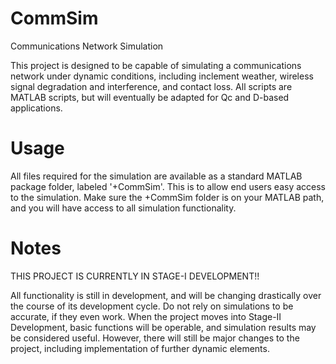 CommSim
=======

Communications Network Simulation

This project is designed to be capable of simulating a communications network under dynamic conditions, including
inclement weather, wireless signal degradation and interference, and contact loss. All scripts are MATLAB scripts, but
will eventually be adapted for Qc and D-based applications.

Usage
=====

All files required for the simulation are available as a standard MATLAB package folder, labeled '+CommSim'. This is to
allow end users easy access to the simulation. Make sure the +CommSim folder is on your MATLAB path, and you will have
access to all simulation functionality.

Notes
=====

THIS PROJECT IS CURRENTLY IN STAGE-I DEVELOPMENT!!

All functionality is still in development, and will be changing drastically over the course of its development cycle. Do
not rely on simulations to be accurate, if they even work. When the project moves into Stage-II Development, basic functions
will be operable, and simulation results may be considered useful. However, there will still be major changes to the project,
including implementation of further dynamic elements.